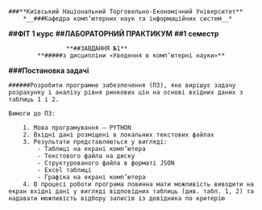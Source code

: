 	###**Київський Національний Торговельно-Економічний Університет**
		*__###Кафедра комп’ютерних наук та інформаційних систем__*

**##ФІТ 1 курс**		**##ЛАБОРАТОРНИЙ ПРАКТИКУМ** 			**##1 семестр**

					**##ЗАВДАННЯ №1**
			**#####з дисципліни «Уведення в комп’ютерні науки»**

**###Постановка задачі**

	######Розробити програмне забезпечення (ПЗ), яке вирішує задачу розрахунку і аналізу рівня ринкових цін на основі вхідних даних з таблиць 1 і 2.

	Вимоги до ПЗ:

		1. Мова програмування – PYTHON
		2. Вхідні дані розміщені в локальних текстових файлах
		3. Результати представляються у вигляді:
			- Таблиці на екрані комп’ютера
			- Текстового файла на диску
			- Структурованого файла в форматі JSON
			- Excel таблиці
			- Графіка на екрані комп’ютера
		4. В процесі роботи програма повинна мати можливість виводити на екран вхідні дані у вигляді відповідних таблиць (див. табл. 1, 2) та надавати можливість відбору записів із довідника по критерію
